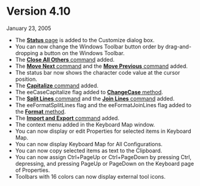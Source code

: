 # Version 4.10

January 23, 2005

- The [**Status** page](../dlg/customize/status/index) is
added to the Customize dialog box.
- You can now change the Windows Toolbar button order by drag-and-dropping a button on the Windows Toolbar.
- The [**Close All Others** command](../cmd/file/close_all_others) added.
- The [**Move Next** command](../cmd/window/window_move_next) and the [**Move Previous** command](../cmd/window/window_move_prev) added.
- The status bar now shows the character code value at the cursor position.
- The [**Capitalize** command](../cmd/edit/capitalize) added.
- The eeCaseCapitalize flag added to [**ChangeCase** method](../macro/selection/selection_changecase).
- The [**Split Lines** command](../cmd/edit/split_lines) and the [**Join Lines** command](../cmd/edit/join_lines) added.
- The eeFormatSplitLines flag and the eeFormatJoinLines flag added to the [**Format** method](../macro/selection/selection_format).
- The [**Import and Export** command](../cmd/tools/import_export) added.
- The context menu added in the Keyboard Map window.
- You can now display or edit Properties for selected items in Keyboard Map.
- You can now display Keyboard Map for All Configurations.
- You can now copy selected items as text to the Clipboard.
- You can now assign Ctrl+PageUp or Ctrl+PageDown by pressing Ctrl, depressing, and pressing PageUp or PageDown on the Keyboard page of Properties.
- Toolbars with 16 colors can now display external tool icons.
